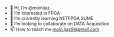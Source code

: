 - 👋 Hi, I’m @moinijaz
- 👀 I’m interested in FPGA
- 🌱 I’m currently learning NETFPGA SUME
- 💞️ I’m looking to collaborate on DATA Acquisition
- 📫 How to reach me moin.ijaz9@gmail.com

<!---
moinijaz/moinijaz is a ✨ special ✨ repository because its `README.md` (this file) appears on your GitHub profile.
You can click the Preview link to take a look at your changes.
--->
